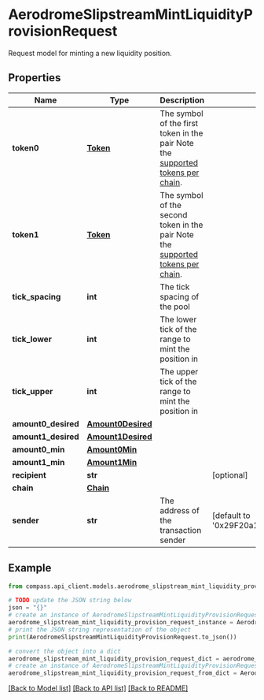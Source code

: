# AerodromeSlipstreamMintLiquidityProvisionRequest

Request model for minting a new liquidity position.

## Properties

Name | Type | Description | Notes
------------ | ------------- | ------------- | -------------
**token0** | [**Token**](Token.md) | The symbol of the first token in the pair Note the [supported tokens per chain](/#/#token-table). | 
**token1** | [**Token**](Token.md) | The symbol of the second token in the pair Note the [supported tokens per chain](/#/#token-table). | 
**tick_spacing** | **int** | The tick spacing of the pool | 
**tick_lower** | **int** | The lower tick of the range to mint the position in | 
**tick_upper** | **int** | The upper tick of the range to mint the position in | 
**amount0_desired** | [**Amount0Desired**](Amount0Desired.md) |  | 
**amount1_desired** | [**Amount1Desired**](Amount1Desired.md) |  | 
**amount0_min** | [**Amount0Min**](Amount0Min.md) |  | 
**amount1_min** | [**Amount1Min**](Amount1Min.md) |  | 
**recipient** | **str** |  | [optional] 
**chain** | [**Chain**](Chain.md) |  | 
**sender** | **str** | The address of the transaction sender | [default to '0x29F20a192328eF1aD35e1564aBFf4Be9C5ce5f7B']

## Example

```python
from compass.api_client.models.aerodrome_slipstream_mint_liquidity_provision_request import AerodromeSlipstreamMintLiquidityProvisionRequest

# TODO update the JSON string below
json = "{}"
# create an instance of AerodromeSlipstreamMintLiquidityProvisionRequest from a JSON string
aerodrome_slipstream_mint_liquidity_provision_request_instance = AerodromeSlipstreamMintLiquidityProvisionRequest.from_json(json)
# print the JSON string representation of the object
print(AerodromeSlipstreamMintLiquidityProvisionRequest.to_json())

# convert the object into a dict
aerodrome_slipstream_mint_liquidity_provision_request_dict = aerodrome_slipstream_mint_liquidity_provision_request_instance.to_dict()
# create an instance of AerodromeSlipstreamMintLiquidityProvisionRequest from a dict
aerodrome_slipstream_mint_liquidity_provision_request_from_dict = AerodromeSlipstreamMintLiquidityProvisionRequest.from_dict(aerodrome_slipstream_mint_liquidity_provision_request_dict)
```
[[Back to Model list]](../README.md#documentation-for-models) [[Back to API list]](../README.md#documentation-for-api-endpoints) [[Back to README]](../README.md)


